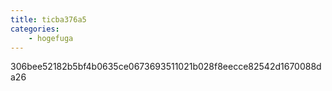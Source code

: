```yaml
---
title: ticba376a5
categories:
    - hogefuga
---
```

306bee52182b5bf4b0635ce0673693511021b028f8eecce82542d1670088da26